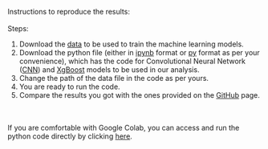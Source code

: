 Instructions to reproduce the results: <br>
<br>
Steps:
1. Download the <a href="https://github.com/rajeshpotlia/glycyl-ml/blob/main/mixdata.txt">data</a> to be used to train the machine learning models.
2. Download the python file (either in <a href="https://github.com/rajeshpotlia/glycyl-ml/blob/main/python_mlcode.ipynb">ipynb</a> format or <a href="https://github.com/rajeshpotlia/glycyl-ml/blob/main/python_mlcode.py">py</a> format as per your convenience), which has the code for Convolutional Neural Network (<a href="https://en.wikipedia.org/wiki/Convolutional_neural_network">CNN</a>) and <a href="https://en.wikipedia.org/wiki/XGBoost">XgBoost</a> models to be used in our analysis.
3. Change the path of the data file in the code as per yours.
4. You are ready to run the code.
5. Compare the results you got with the ones provided on the <a href="https://github.com/rajeshpotlia/glycyl-ml/">GitHub</a> page.
   
<br>
<br>
If you are comfortable with Google Colab, you can access and run the python code directly by clicking <a href="https://github.com/rajeshpotlia/glycyl-ml/">here</a>. 
